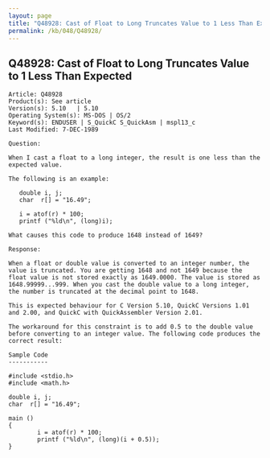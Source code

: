 ```yaml
---
layout: page
title: "Q48928: Cast of Float to Long Truncates Value to 1 Less Than Expected"
permalink: /kb/048/Q48928/
---
```


## Q48928: Cast of Float to Long Truncates Value to 1 Less Than Expected

	Article: Q48928
	Product(s): See article
	Version(s): 5.10   | 5.10
	Operating System(s): MS-DOS | OS/2
	Keyword(s): ENDUSER | S_QuickC S_QuickAsm | mspl13_c
	Last Modified: 7-DEC-1989
	
	Question:
	
	When I cast a float to a long integer, the result is one less than the
	expected value.
	
	The following is an example:
	
	   double i, j;
	   char  r[] = "16.49";
	
	   i = atof(r) * 100;
	   printf ("%ld\n", (long)i);
	
	What causes this code to produce 1648 instead of 1649?
	
	Response:
	
	When a float or double value is converted to an integer number, the
	value is truncated. You are getting 1648 and not 1649 because the
	float value is not stored exactly as 1649.0000. The value is stored as
	1648.99999...999. When you cast the double value to a long integer,
	the number is truncated at the decimal point to 1648.
	
	This is expected behaviour for C Version 5.10, QuickC Versions 1.01
	and 2.00, and QuickC with QuickAssembler Version 2.01.
	
	The workaround for this constraint is to add 0.5 to the double value
	before converting to an integer value. The following code produces the
	correct result:
	
	Sample Code
	-----------
	
	#include <stdio.h>
	#include <math.h>
	
	double i, j;
	char  r[] = "16.49";
	
	main ()
	{
	        i = atof(r) * 100;
	        printf ("%ld\n", (long)(i + 0.5));
	}
